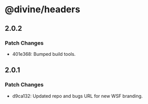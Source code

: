 # @divine/headers

## 2.0.2

### Patch Changes

- 401e368: Bumped build tools.

## 2.0.1

### Patch Changes

- d9ca132: Updated repo and bugs URL for new WSF branding.
